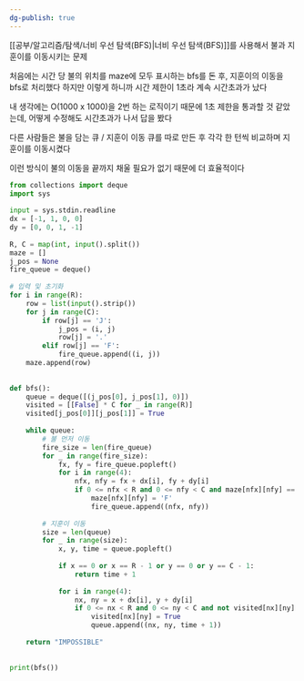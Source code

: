 ```yaml
---
dg-publish: true
---
```

[[공부/알고리즘/탐색/너비 우선 탐색(BFS)\|너비 우선 탐색(BFS)]]를 사용해서 불과 지훈이를 이동시키는 문제

처음에는 시간 당 불의 위치를 maze에 모두 표시하는 bfs를 돈 후, 지훈이의 이동을 bfs로 처리했다
하지만 이렇게 하니까 시간 제한이 1초라 계속 시간초과가 났다

내 생각에는 O(1000 x 1000)을 2번 하는 로직이기 때문에 1초 제한을 통과할 것 같았는데, 어떻게 수정해도 시간초과가 나서 답을 봤다

다른 사람들은 불을 담는 큐 / 지훈이 이동 큐를 따로 만든 후 각각 한 턴씩 비교하며 지훈이를 이동시켰다

이런 방식이 불의 이동을 끝까지 채울 필요가 없기 때문에 더 효율적이다


```python
from collections import deque  
import sys  
  
input = sys.stdin.readline  
dx = [-1, 1, 0, 0]  
dy = [0, 0, 1, -1]  
  
R, C = map(int, input().split())  
maze = []  
j_pos = None  
fire_queue = deque()  
  
# 입력 및 초기화  
for i in range(R):  
    row = list(input().strip())  
    for j in range(C):  
        if row[j] == 'J':  
            j_pos = (i, j)  
            row[j] = '.'  
        elif row[j] == 'F':  
            fire_queue.append((i, j))  
    maze.append(row)  
  
  
def bfs():  
    queue = deque([(j_pos[0], j_pos[1], 0)])  
    visited = [[False] * C for _ in range(R)]  
    visited[j_pos[0]][j_pos[1]] = True  
  
    while queue:  
        # 불 먼저 이동  
        fire_size = len(fire_queue)  
        for _ in range(fire_size):  
            fx, fy = fire_queue.popleft()  
            for i in range(4):  
                nfx, nfy = fx + dx[i], fy + dy[i]  
                if 0 <= nfx < R and 0 <= nfy < C and maze[nfx][nfy] == '.':  
                    maze[nfx][nfy] = 'F'  
                    fire_queue.append((nfx, nfy))  
  
        # 지훈이 이동  
        size = len(queue)  
        for _ in range(size):  
            x, y, time = queue.popleft()  
  
            if x == 0 or x == R - 1 or y == 0 or y == C - 1:  
                return time + 1  
  
            for i in range(4):  
                nx, ny = x + dx[i], y + dy[i]  
                if 0 <= nx < R and 0 <= ny < C and not visited[nx][ny] and maze[nx][ny] == '.':  
                    visited[nx][ny] = True  
                    queue.append((nx, ny, time + 1))  
  
    return "IMPOSSIBLE"  
  
  
print(bfs())
```
